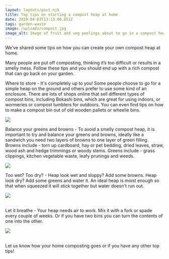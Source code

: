 ```yaml
---
layout: layouts/post.njk
title: Top tips on starting a compost heap at home
date: 2020-04-03T13:13:08.851Z
tags: garden-waste
image: /uploads/compost.jpg
image_alt: Image of fruit and veg peelings about to go in a compost heap
---
```

We've shared some tips on how you can create your own compost heap at home.

Many people are put off composting, thinking it’s too difficult or results in a smelly mess. Follow these tips and you should end up with a rich compost that can go back on your garden.

Where to store - It's completely up to you! Some people choose to go for a simple heap on the ground and others prefer to use some kind of an enclosure. There are lots of shops online that sell different types of compost bins, including Bokashi bins, which are great for using indoors, or wormeries or compost tumblers for outdoors. You can even find tips on how to make a compost bin out of old wooden pallets or wheelie bins.

![](/uploads/compost-tip1.jpg)

Balance your greens and browns - To avoid a smelly compost heap, it is important to try and balance your greens and browns, ideally like a sandwich you need two layers of browns to one layer of green filling. Browns include - torn up cardboard, hay or pet bedding, dried leaves, straw, wood ash and hedge trimmings or woody stems. Greens include - grass clippings, kitchen vegetable waste, leafy prunings and weeds.

![](/uploads/3b.png)

Too wet? Too dry? - Heap look wet and sloppy? Add some browns. Heap look dry? Add some greens and water it. An ideal heap is moist enough so that when squeezed it will stick together but water doesn't run out.

![](/uploads/4b.png)

\
Let it breathe - Your heap needs air to work. Mix it with a fork or spade every couple of weeks. Or if you have two bins you can turn the contents of one into the other.

![](/uploads/5b.png)

\
Let us know how your home composting goes or if you have any other top tips!